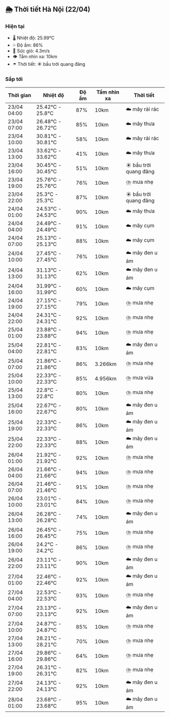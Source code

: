 ## 🌦️ Thời tiết Hà Nội (22/04)

### Hiện tại

- 🌡️ Nhiệt độ: 25.99℃
- 💦 Độ ẩm: 86%
- 💨 Sức gió: 4.3m/s
- 👁️ Tầm nhìn xa: 10km
- ☂️ Thời tiết: ☀️ bầu trời quang đãng

### Sắp tới

| Thời gian | Nhiệt độ | Độ ẩm | Tầm nhìn xa | Thời tiết |
| --- | --- | --- | --- | --- |
| 23/04 04:00 | 25.42℃ - 25.8℃ | 87% | 10km | ☁️ mây rải rác |
| 23/04 07:00 | 26.48℃ - 26.72℃ | 85% | 10km | ☁️ mây thưa |
| 23/04 10:00 | 30.81℃ - 30.81℃ | 58% | 10km | ☁️ mây rải rác |
| 23/04 13:00 | 33.62℃ - 33.62℃ | 41% | 10km | ☁️ mây thưa |
| 23/04 16:00 | 30.45℃ - 30.45℃ | 51% | 10km | ☀️ bầu trời quang đãng |
| 23/04 19:00 | 25.76℃ - 25.76℃ | 76% | 10km | ⛈️ mưa nhẹ |
| 23/04 22:00 | 25.3℃ - 25.3℃ | 87% | 10km | ☀️ bầu trời quang đãng |
| 24/04 01:00 | 24.53℃ - 24.53℃ | 90% | 10km | ☁️ mây thưa |
| 24/04 04:00 | 24.49℃ - 24.49℃ | 91% | 10km | ☁️ mây cụm |
| 24/04 07:00 | 25.13℃ - 25.13℃ | 88% | 10km | ☁️ mây cụm |
| 24/04 10:00 | 27.45℃ - 27.45℃ | 76% | 10km | ☁️ mây đen u ám |
| 24/04 13:00 | 31.13℃ - 31.13℃ | 62% | 10km | ☁️ mây đen u ám |
| 24/04 16:00 | 31.99℃ - 31.99℃ | 60% | 10km | ☁️ mây cụm |
| 24/04 19:00 | 27.15℃ - 27.15℃ | 79% | 10km | ⛈️ mưa nhẹ |
| 24/04 22:00 | 24.31℃ - 24.31℃ | 92% | 10km | ⛈️ mưa nhẹ |
| 25/04 01:00 | 23.88℃ - 23.88℃ | 94% | 10km | ⛈️ mưa nhẹ |
| 25/04 04:00 | 22.81℃ - 22.81℃ | 83% | 10km | ☁️ mây đen u ám |
| 25/04 07:00 | 21.86℃ - 21.86℃ | 86% | 3.266km | ⛈️ mưa nhẹ |
| 25/04 10:00 | 22.33℃ - 22.33℃ | 85% | 4.956km | ⛈️ mưa vừa |
| 25/04 13:00 | 22.8℃ - 22.8℃ | 80% | 10km | ⛈️ mưa nhẹ |
| 25/04 16:00 | 22.67℃ - 22.67℃ | 80% | 10km | ☁️ mây đen u ám |
| 25/04 19:00 | 22.33℃ - 22.33℃ | 86% | 10km | ☁️ mây đen u ám |
| 25/04 22:00 | 22.33℃ - 22.33℃ | 88% | 10km | ☁️ mây đen u ám |
| 26/04 01:00 | 21.92℃ - 21.92℃ | 92% | 10km | ⛈️ mưa nhẹ |
| 26/04 04:00 | 21.66℃ - 21.66℃ | 94% | 10km | ⛈️ mưa nhẹ |
| 26/04 07:00 | 21.46℃ - 21.46℃ | 91% | 10km | ⛈️ mưa nhẹ |
| 26/04 10:00 | 23.01℃ - 23.01℃ | 84% | 10km | ⛈️ mưa nhẹ |
| 26/04 13:00 | 26.28℃ - 26.28℃ | 74% | 10km | ☁️ mây đen u ám |
| 26/04 16:00 | 26.45℃ - 26.45℃ | 75% | 10km | ⛈️ mưa nhẹ |
| 26/04 19:00 | 24.2℃ - 24.2℃ | 86% | 10km | ⛈️ mưa nhẹ |
| 26/04 22:00 | 23.11℃ - 23.11℃ | 90% | 10km | ☁️ mây đen u ám |
| 27/04 01:00 | 22.46℃ - 22.46℃ | 92% | 10km | ☁️ mây đen u ám |
| 27/04 04:00 | 22.53℃ - 22.53℃ | 93% | 10km | ⛈️ mưa nhẹ |
| 27/04 07:00 | 23.13℃ - 23.13℃ | 92% | 10km | ☁️ mây đen u ám |
| 27/04 10:00 | 24.87℃ - 24.87℃ | 85% | 10km | ⛈️ mưa nhẹ |
| 27/04 13:00 | 28.21℃ - 28.21℃ | 70% | 10km | ⛈️ mưa nhẹ |
| 27/04 16:00 | 29.86℃ - 29.86℃ | 64% | 10km | ⛈️ mưa nhẹ |
| 27/04 19:00 | 26.31℃ - 26.31℃ | 82% | 10km | ⛈️ mưa nhẹ |
| 27/04 22:00 | 24.13℃ - 24.13℃ | 92% | 10km | ☁️ mây đen u ám |
| 28/04 01:00 | 23.68℃ - 23.68℃ | 95% | 10km | ☁️ mây đen u ám |
